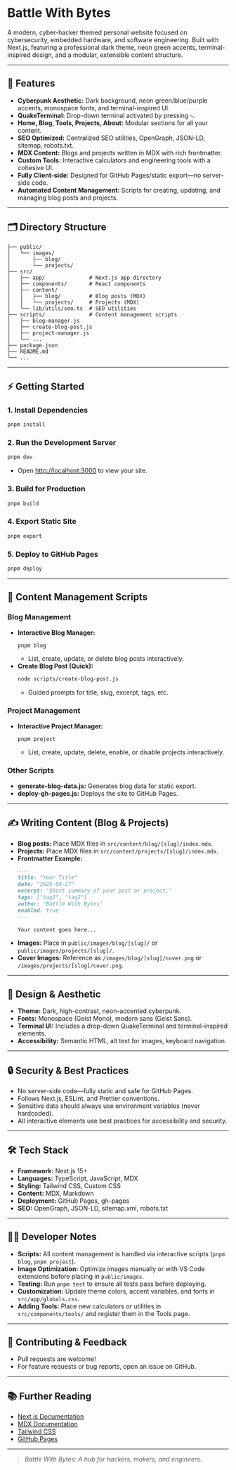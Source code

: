 # Battle With Bytes

A modern, cyber-hacker themed personal website focused on cybersecurity, embedded hardware, and software engineering. Built with Next.js, featuring a professional dark theme, neon green accents, terminal-inspired design, and a modular, extensible content structure.

---

## 🚀 Features

- **Cyberpunk Aesthetic:** Dark background, neon green/blue/purple accents, monospace fonts, and terminal-inspired UI.
- **QuakeTerminal:** Drop-down terminal activated by pressing `~`.
- **Home, Blog, Tools, Projects, About:** Modular sections for all your content.
- **SEO Optimized:** Centralized SEO utilities, OpenGraph, JSON-LD, sitemap, robots.txt.
- **MDX Content:** Blogs and projects written in MDX with rich frontmatter.
- **Custom Tools:** Interactive calculators and engineering tools with a cohesive UI.
- **Fully Client-side:** Designed for GitHub Pages/static export—no server-side code.
- **Automated Content Management:** Scripts for creating, updating, and managing blog posts and projects.

---

## 🗂️ Directory Structure

```
├── public/
│   └── images/
│       ├── blog/
│       └── projects/
├── src/
│   ├── app/              # Next.js app directory
│   ├── components/       # React components
│   ├── content/
│   │   ├── blog/         # Blog posts (MDX)
│   │   └── projects/     # Projects (MDX)
│   └── lib/utils/seo.ts  # SEO utilities
├── scripts/              # Content management scripts
│   ├── blog-manager.js
│   ├── create-blog-post.js
│   ├── project-manager.js
│   └── ...
├── package.json
├── README.md
└── ...
```

---

## ⚡ Getting Started

### 1. **Install Dependencies**
```sh
pnpm install
```

### 2. **Run the Development Server**
```sh
pnpm dev
```
- Open [http://localhost:3000](http://localhost:3000) to view your site.

### 3. **Build for Production**
```sh
pnpm build
```

### 4. **Export Static Site**
```sh
pnpm export
```

### 5. **Deploy to GitHub Pages**
```sh
pnpm deploy
```

---

## 📝 Content Management Scripts

### **Blog Management**
- **Interactive Blog Manager:**
  ```sh
  pnpm blog
  ```
  - List, create, update, or delete blog posts interactively.
- **Create Blog Post (Quick):**
  ```sh
  node scripts/create-blog-post.js
  ```
  - Guided prompts for title, slug, excerpt, tags, etc.

### **Project Management**
- **Interactive Project Manager:**
  ```sh
  pnpm project
  ```
  - List, create, update, delete, enable, or disable projects interactively.

### **Other Scripts**
- **generate-blog-data.js:** Generates blog data for static export.
- **deploy-gh-pages.js:** Deploys the site to GitHub Pages.

---

## ✍️ Writing Content (Blog & Projects)

- **Blog posts:** Place MDX files in `src/content/blog/[slug]/index.mdx`.
- **Projects:** Place MDX files in `src/content/projects/[slug]/index.mdx`.
- **Frontmatter Example:**
  ```md
  ---
  title: "Your Title"
  date: "2025-04-17"
  excerpt: "Short summary of your post or project."
  tags: ["tag1", "tag2"]
  author: "Battle With Bytes"
  enabled: true
  ---
  
  Your content goes here...
  ```
- **Images:** Place in `public/images/blog/[slug]/` or `public/images/projects/[slug]/`.
- **Cover Images:** Reference as `/images/blog/[slug]/cover.png` or `/images/projects/[slug]/cover.png`.

---

## 🎨 Design & Aesthetic

- **Theme:** Dark, high-contrast, neon-accented cyberpunk.
- **Fonts:** Monospace (Geist Mono), modern sans (Geist Sans).
- **Terminal UI:** Includes a drop-down QuakeTerminal and terminal-inspired elements.
- **Accessibility:** Semantic HTML, alt text for images, keyboard navigation.

---

## 🔒 Security & Best Practices

- No server-side code—fully static and safe for GitHub Pages.
- Follows Next.js, ESLint, and Prettier conventions.
- Sensitive data should always use environment variables (never hardcoded).
- All interactive elements use best practices for accessibility and security.

---

## 🛠️ Tech Stack

- **Framework:** Next.js 15+
- **Languages:** TypeScript, JavaScript, MDX
- **Styling:** Tailwind CSS, Custom CSS
- **Content:** MDX, Markdown
- **Deployment:** GitHub Pages, gh-pages
- **SEO:** OpenGraph, JSON-LD, sitemap.xml, robots.txt

---

## 🧑‍💻 Developer Notes

- **Scripts:** All content management is handled via interactive scripts (`pnpm blog`, `pnpm project`).
- **Image Optimization:** Optimize images manually or with VS Code extensions before placing in `public/images`.
- **Testing:** Run `pnpm test` to ensure all tests pass before deploying.
- **Customization:** Update theme colors, accent variables, and fonts in `src/app/globals.css`.
- **Adding Tools:** Place new calculators or utilities in `src/components/tools/` and register them in the Tools page.

---

## 🤝 Contributing & Feedback

- Pull requests are welcome!
- For feature requests or bug reports, open an issue on GitHub.

---

## 📚 Further Reading

- [Next.js Documentation](https://nextjs.org/docs)
- [MDX Documentation](https://mdxjs.com/)
- [Tailwind CSS](https://tailwindcss.com/)
- [GitHub Pages](https://pages.github.com/)

---

> _Battle With Bytes: A hub for hackers, makers, and engineers._
